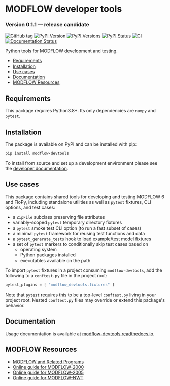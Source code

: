 # MODFLOW developer tools

### Version 0.1.1 &mdash; release candidate
[![GitHub tag](https://img.shields.io/github/tag/MODFLOW-USGS/modflow-devtools.svg)](https://github.com/MODFLOW-USGS/modflow-devtools/tags/latest)
[![PyPI Version](https://img.shields.io/pypi/v/modflow-devtools.png)](https://pypi.python.org/pypi/modflow-devtools)
[![PyPI Versions](https://img.shields.io/pypi/pyversions/modflow-devtools.png)](https://pypi.python.org/pypi/modflow-devtools)
[![PyPI Status](https://img.shields.io/pypi/status/modflow-devtools.png)](https://pypi.python.org/pypi/modflow-devtools)
[![CI](https://github.com/MODFLOW-USGS/modflow-devtools/actions/workflows/ci.yml/badge.svg)](https://github.com/MODFLOW-USGS/modflow-devtools/actions/workflows/ci.yml)
[![Documentation Status](https://readthedocs.org/projects/modflow-devtools/badge/?version=latest)](https://modflow-devtools.readthedocs.io/en/latest/?badge=latest)

Python tools for MODFLOW development and testing.

<!-- START doctoc generated TOC please keep comment here to allow auto update -->
<!-- DON'T EDIT THIS SECTION, INSTEAD RE-RUN doctoc TO UPDATE -->

- [Requirements](#requirements)
- [Installation](#installation)
- [Use cases](#use-cases)
- [Documentation](#documentation)
- [MODFLOW Resources](#modflow-resources)

<!-- END doctoc generated TOC please keep comment here to allow auto update -->

## Requirements

This package requires Python3.8+. Its only dependencies are `numpy` and `pytest`.

## Installation

The package is available on PyPI and can be installed with pip:

```shell
pip install modflow-devtools
```

To install from source and set up a development environment please see the [developer documentation](DEVELOPER.md).

## Use cases

This package contains shared tools for developing and testing MODFLOW 6 and FloPy, including standalone utilities as well as `pytest` fixtures, CLI options, and test cases:

- a `ZipFile` subclass preserving file attributes
- variably-scoped `pytest` temporary directory fixtures
- a `pytest` smoke test CLI option (to run a fast subset of cases)
- a minimal `pytest` framework for reusing test functions and data
- a `pytest_generate_tests` hook to load example/test model fixtures
- a set of `pytest` markers to conditionally skip test cases based on
  - operating system
  - Python packages installed
  - executables available on the path

To import `pytest` fixtures in a project consuming `modflow-devtools`, add the following to a `conftest.py` file in the project root:

```python
pytest_plugins = [ "modflow_devtools.fixtures" ]
```

Note that `pytest` requires this to be a top-level `conftest.py` living in your project root. Nested `conftest.py` files may override or extend this package's behavior.

## Documentation

Usage documentation is available at [modflow-devtools.readthedocs.io](https://modflow-devtools.readthedocs.io/en/latest/).

## MODFLOW Resources

+ [MODFLOW and Related Programs](https://water.usgs.gov/ogw/modflow/)
+ [Online guide for MODFLOW-2000](https://water.usgs.gov/nrp/gwsoftware/modflow2000/Guide/)
+ [Online guide for MODFLOW-2005](https://water.usgs.gov/ogw/modflow/MODFLOW-2005-Guide/)
+ [Online guide for MODFLOW-NWT](https://water.usgs.gov/ogw/modflow-nwt/MODFLOW-NWT-Guide/)
